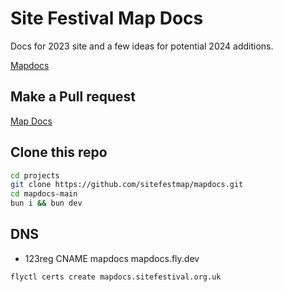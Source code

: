 # Site Festival Map Docs

Docs for 2023 site and a few ideas for potential 2024 additions.

[Mapdocs](https://mapdocs.sitefestival.org.uk)

## Make a Pull request

[Map Docs](https://github.com/sitefestmap/mapdocs/pulls)

## Clone this repo

```bash
cd projects
git clone https://github.com/sitefestmap/mapdocs.git
cd mapdocs-main
bun i && bun dev
```

## DNS

- 123reg CNAME mapdocs mapdocs.fly.dev

```bash
flyctl certs create mapdocs.sitefestival.org.uk
```
